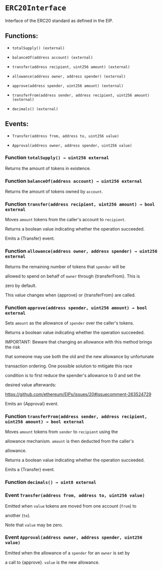 # `ERC20Interface`

Interface of the ERC20 standard as defined in the EIP.

## Functions:

- `totalSupply() (external)`

- `balanceOf(address account) (external)`

- `transfer(address recipient, uint256 amount) (external)`

- `allowance(address owner, address spender) (external)`

- `approve(address spender, uint256 amount) (external)`

- `transferFrom(address sender, address recipient, uint256 amount) (external)`

- `decimals() (external)`

## Events:

- `Transfer(address from, address to, uint256 value)`

- `Approval(address owner, address spender, uint256 value)`

### Function `totalSupply() → uint256 external`

Returns the amount of tokens in existence.

### Function `balanceOf(address account) → uint256 external`

Returns the amount of tokens owned by `account`.

### Function `transfer(address recipient, uint256 amount) → bool external`

Moves `amount` tokens from the caller's account to `recipient`.

Returns a boolean value indicating whether the operation succeeded.

Emits a {Transfer} event.

### Function `allowance(address owner, address spender) → uint256 external`

Returns the remaining number of tokens that `spender` will be

allowed to spend on behalf of `owner` through {transferFrom}. This is

zero by default.

This value changes when {approve} or {transferFrom} are called.

### Function `approve(address spender, uint256 amount) → bool external`

Sets `amount` as the allowance of `spender` over the caller's tokens.

Returns a boolean value indicating whether the operation succeeded.

IMPORTANT: Beware that changing an allowance with this method brings the risk

that someone may use both the old and the new allowance by unfortunate

transaction ordering. One possible solution to mitigate this race

condition is to first reduce the spender's allowance to 0 and set the

desired value afterwards:

https://github.com/ethereum/EIPs/issues/20#issuecomment-263524729

Emits an {Approval} event.

### Function `transferFrom(address sender, address recipient, uint256 amount) → bool external`

Moves `amount` tokens from `sender` to `recipient` using the

allowance mechanism. `amount` is then deducted from the caller's

allowance.

Returns a boolean value indicating whether the operation succeeded.

Emits a {Transfer} event.

### Function `decimals() → uint8 external`

### Event `Transfer(address from, address to, uint256 value)`

Emitted when `value` tokens are moved from one account (`from`) to

another (`to`).

Note that `value` may be zero.

### Event `Approval(address owner, address spender, uint256 value)`

Emitted when the allowance of a `spender` for an `owner` is set by

a call to {approve}. `value` is the new allowance.
